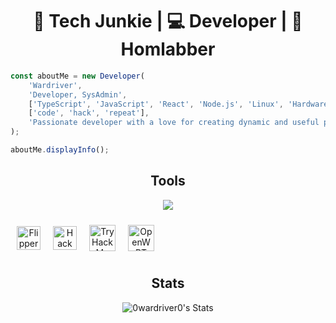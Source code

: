 <h1 align="center">🍟 Tech Junkie | 💻 Developer | 🧪 Homlabber</h1>

```ts
const aboutMe = new Developer(
    'Wardriver',
    'Developer, SysAdmin',
    ['TypeScript', 'JavaScript', 'React', 'Node.js', 'Linux', 'Hardware'],
    ['code', 'hack', 'repeat'],
    'Passionate developer with a love for creating dynamic and useful projects.'
);

aboutMe.displayInfo();
```

<h2 align="center">Tools</h2>

<p align="center">
  <a href="https://skillicons.dev">
    <img src="https://skillicons.dev/icons?i=react,nodejs,postgres,git,docker,bash,py,flask,ubuntu,kali,raspberrypi,windows,cloudflare" />
  </a>
</p>

<div align="center" style="width: 100%; display: flex;">
  <div style="display: flex; justify-content: center; align-items: center; flex-wrap: wrap;">
    <img src="https://img.shields.io/badge/Flipper%20Zero-FF6A00?style=for-the-badge&logo=flipperzero&logoColor=white" alt="Flipper Zero" style="margin: 10px; height: 38px;" />
    <img src="https://img.shields.io/badge/Hack%20The%20Box-4CAF50?style=for-the-badge&logo=hackthebox&logoColor=white" alt="Hack The Box" style="margin: 10px; height: 38px;" />
    <img src="https://img.shields.io/badge/TryHackMe-000000?style=for-the-badge&logo=tryhackme&logoColor=white" alt="TryHackMe" style="margin: 10px; height: 42px;" />
    <img src="https://img.shields.io/badge/OpenWRT-000000?style=for-the-badge&logo=openwrt&logoColor=00BFFF" alt="OpenWRT" style="margin: 10px; height: 42px;" />
  </div>
</div>




<h2 align="center">Stats</h2>


<p align="center">
  <img src="https://github-readme-stats.vercel.app/api?username=0wardriver0&theme=tokyonight&show_icons=true&hide_border=false&count_private=true" alt="0wardriver0's Stats" />
</p>





